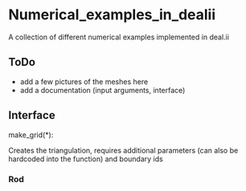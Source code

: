 # Numerical_examples_in_dealii
A collection of different numerical examples implemented in deal.ii

## ToDo
- add a few pictures of the meshes here
- add a documentation (input arguments, interface)

## Interface
make_grid(*):

Creates the triangulation, requires additional parameters (can also be hardcoded into the function) and boundary ids

### Rod

